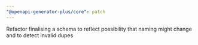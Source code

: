 ```yaml
---
"@openapi-generator-plus/core": patch
---
```


Refactor finalising a schema to reflect possibility that naming might change and to detect invalid dupes
